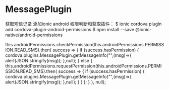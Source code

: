 # MessagePlugin
获取短信记录
添加ionic android 权限判断和获取插件：
$ ionic cordova plugin add cordova-plugin-android-permissions
$ npm install --save @ionic-native/android-permissions

 this.androidPermissions.checkPermission(this.androidPermissions.PERMISSION.READ_SMS).then(
      success => {
        if (success.hasPermission) {
          cordova.plugins.MessagePlugin.getMessageInfo("",(msg)=>{
            alert(JSON.stringify(msg));
          },null);
        } else {
          this.androidPermissions.requestPermission(this.androidPermissions.PERMISSION.READ_SMS).then(
            success => {
              if (success.hasPermission) {
                cordova.plugins.MessagePlugin.getMessageInfo("",(msg)=>{
                  alert(JSON.stringify(msg));
                },null);
              }
            }
          );
        }
      }, null);
